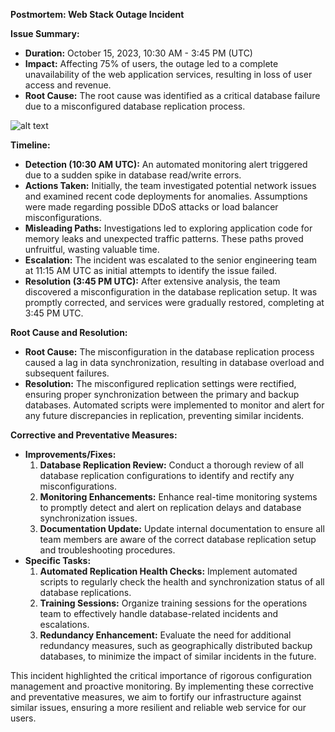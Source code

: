 **Postmortem: Web Stack Outage Incident**

**Issue Summary:**
- **Duration:** October 15, 2023, 10:30 AM - 3:45 PM (UTC)
- **Impact:** Affecting 75% of users, the outage led to a complete unavailability of the web application services, resulting in loss of user access and revenue.
- **Root Cause:** The root cause was identified as a critical database failure due to a misconfigured database replication process.

![alt text](https://github.com/dominic-g/alx-system_engineering-devops/0x19-postmortem/topgear.png)

**Timeline:**
- **Detection (10:30 AM UTC):** An automated monitoring alert triggered due to a sudden spike in database read/write errors.
- **Actions Taken:** Initially, the team investigated potential network issues and examined recent code deployments for anomalies. Assumptions were made regarding possible DDoS attacks or load balancer misconfigurations.
- **Misleading Paths:** Investigations led to exploring application code for memory leaks and unexpected traffic patterns. These paths proved unfruitful, wasting valuable time.
- **Escalation:** The incident was escalated to the senior engineering team at 11:15 AM UTC as initial attempts to identify the issue failed.
- **Resolution (3:45 PM UTC):** After extensive analysis, the team discovered a misconfiguration in the database replication setup. It was promptly corrected, and services were gradually restored, completing at 3:45 PM UTC.

**Root Cause and Resolution:**
- **Root Cause:** The misconfiguration in the database replication process caused a lag in data synchronization, resulting in database overload and subsequent failures.
- **Resolution:** The misconfigured replication settings were rectified, ensuring proper synchronization between the primary and backup databases. Automated scripts were implemented to monitor and alert for any future discrepancies in replication, preventing similar incidents.

**Corrective and Preventative Measures:**
- **Improvements/Fixes:**
  1. **Database Replication Review:** Conduct a thorough review of all database replication configurations to identify and rectify any misconfigurations.
  2. **Monitoring Enhancements:** Enhance real-time monitoring systems to promptly detect and alert on replication delays and database synchronization issues.
  3. **Documentation Update:** Update internal documentation to ensure all team members are aware of the correct database replication setup and troubleshooting procedures.
- **Specific Tasks:**
  1. **Automated Replication Health Checks:** Implement automated scripts to regularly check the health and synchronization status of all database replications.
  2. **Training Sessions:** Organize training sessions for the operations team to effectively handle database-related incidents and escalations.
  3. **Redundancy Enhancement:** Evaluate the need for additional redundancy measures, such as geographically distributed backup databases, to minimize the impact of similar incidents in the future.

This incident highlighted the critical importance of rigorous configuration management and proactive monitoring. By implementing these corrective and preventative measures, we aim to fortify our infrastructure against similar issues, ensuring a more resilient and reliable web service for our users.